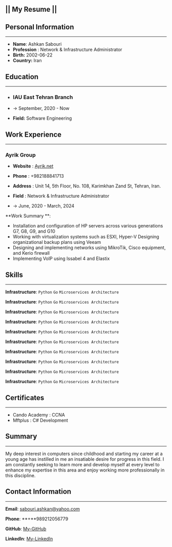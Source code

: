 ## || **My Resume** ||



## Personal Information

------

- **Name**: Ashkan Sabouri
- **Profession** : Network & Infrastructure Administrator
- **Birth:** 2002-06-22
- **Country:** Iran



## Education

------

- ### IAU East Tehran Branch

- -> September, 2020 - Now

- **Field:** Software Engineering



## Work Experience

------

### Ayrik Group

- **Website** : [Ayrik.net](https://ayrik.net)
- **Phone** : +982188841713
- **Address** : Unit 14, 5th Floor, No. 108, Karimkhan Zand St, Tehran, Iran.

- **Field** : Network & Infrastructure Administrator
- -> June, 2020 - March, 2024

**Work Summary **: 

- Installation and configuration of HP servers across various generations G7, G8, G9, and G10 
- Working with virtualization systems such as ESXI, Hyper-V Designing organizational backup plans using Veeam 
- Designing and implementing networks using MikroTik, Cisco equipment, and Kerio firewall 
- Implementing VoIP using Issabel 4 and Elastix



## Skills

------

**Infrastructure**: `Python` `Go` `Microservices Architecture`

**Infrastructure**: `Python` `Go` `Microservices Architecture`

**Infrastructure**: `Python` `Go` `Microservices Architecture`

**Infrastructure**: `Python` `Go` `Microservices Architecture`

**Infrastructure**: `Python` `Go` `Microservices Architecture`

**Infrastructure**: `Python` `Go` `Microservices Architecture`

**Infrastructure**: `Python` `Go` `Microservices Architecture`

**Infrastructure**: `Python` `Go` `Microservices Architecture`

**Infrastructure**: `Python` `Go` `Microservices Architecture`

**Infrastructure**: `Python` `Go` `Microservices Architecture`



## Certificates

------

- Cando Academy : CCNA
- Mftplus : C# Development



## Summary

------

My deep interest in computers since childhood and starting my career at a young age has instilled in me an insatiable desire for progress in this field. I am constantly seeking to learn more and develop myself at every level to enhance my expertise in this area and enjoy working more professionally in this discipline.



## **Contact Information**

------

**Email**: <sabouri.ashkan@yahoo.com>

**Phone**: **+**989212056779

**GitHub**: [My-GitHub](https://github.com/AshkanSabouri/)

**LinkedIn**: [My-LinkedIn](https://www.linkedin.com/in/ashkan-sabouri-5a37541b5)
